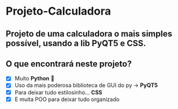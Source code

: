 # Projeto-Calculadora
 Projeto de uma calculadora o mais simples possível, usando a lib PyQT5 e CSS.
 ---
 ## O que encontrará neste projeto? 
- [x] Muito **Python** 🐍
- [x] Uso da mais poderosa biblioteca de GUI do py -> **PyQT5**
- [x] Para deixar tudo estilosinho... **CSS**
- [x] E muita POO para deixar tudo organizado
